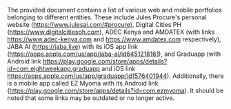  The provided document contains a list of various web and mobile portfolios belonging to different entities. These include Jules Procure's personal website (<https://www.julesai.com/#procure>), Digital Cities PH (<https://www.digitalcitiesph.com>), ADEC Kenya and AMDATEX (with links <https://www.adec-kenya.com> and <https://www.amdatex.com> respectively), JABA AI (<https://jaba.live>) with its iOS app link (<https://apps.apple.com/us/app/jaba-ai/id6451218161>), and Graduapp (with Android link <https://play.google.com/store/apps/details?id=com.eightweekapp.graduapp> and iOS link <https://apps.apple.com/us/app/graduapp/id1576401944>). Additionally, there is a mobile app called EZ Myoma with its Android link (<https://play.google.com/store/apps/details?id=com.ezmyoma>). It should be noted that some links may be outdated or no longer active.